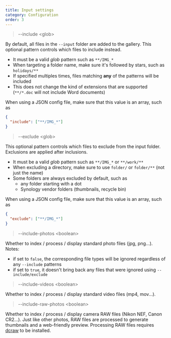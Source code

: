 ```yaml
---
title: Input settings
category: Configuration
order: 3
---
```



> \-\-include &lt;glob&gt;

By default, all files in the `--input` folder are added to the gallery.
This optional pattern controls which files to include instead.

- It must be a valid *glob* pattern such as `**/IMG_*`
- When targeting a folder name, make sure it's followed by stars, such as `holidays/**`
- If specified multiples times, files matching **any** of the patterns will be included
- This does not change the kind of extensions that are supported (`**/*.doc` will not include Word documents)

When using a JSON config file, make sure that this value is an array, such as

```json
{
  "include": ["**/IMG_*"]
}
```

> \-\-exclude &lt;glob&gt;

This optional pattern controls which files to exclude from the input folder.
Exclusions are applied after inclusions.

- It must be a valid *glob* pattern such as `**/IMG_*` or `**/work/**`
- When excluding a directory, make sure to use `folder/` or `folder/**` (not just the name)
- Some folders are always excluded by default, such as
  - any folder starting with a dot
  - Synology vendor folders (thumbnails, recycle bin)

When using a JSON config file, make sure that this value is an array, such as

```json
{
  "exclude": ["**/IMG_*"]
}
```

> \-\-include-photos &lt;boolean&gt;

Whether to index / process / display standard photo files (jpg, png...).
Notes:
- if set to `false`, the corresponding file types will be ignored regardless of any `--include` patterns
- if set to `true`, it doesn't bring back any files that were ignored using `--include/exclude`

> \-\-include-videos &lt;boolean&gt;

Whether to index / process / display standard video files (mp4, mov...).

> \-\-include-raw-photos &lt;boolean&gt;

Whether to index / process / display camera RAW files (Nikon NEF, Canon CR2...).
Just like other photos, RAW files are processed to generate thumbnails and a web-friendly preview.
Processing RAW files requires [dcraw](https://www.cybercom.net/~dcoffin/dcraw/) to be installed.


